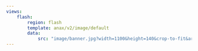 ```yaml
---
views:
    flash:
        region: flash
        template: anax/v2/image/default
        data:
            src: "image/banner.jpg?width=1100&height=140&crop-to-fit&area=-4,0,0,0"
---
```


